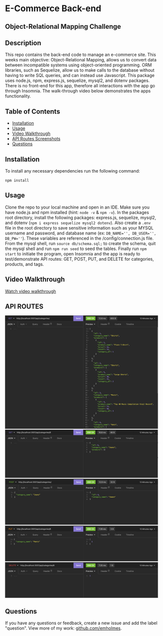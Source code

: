 # E-Commerce Back-end
## Object-Relational Mapping Challenge

## Description
This repo contains the back-end code to manage an e-commerce site. This weeks main objective: Object-Relational Mapping, allows us to convert data between incompatible systems using object-oriented programming. ORM libraries, such as Sequelize, allow us to make calls to the database without having to write SQL queries, and can instead use Javascript. This package uses node.js, npm, express.js, sequelize, mysql2, and dotenv packages. There is no front-end for this app, therefore all interactions with the app go through Insomnia. The walk-through video below demonstrates the apps functionality.

## Table of Contents
* [Installation](#installation)
* [Usage](#usage)
* [Video Walkthrough](#video-walkthrough)
* [API Routes Screenshots](#api-routes)
* [Questions](#questions)

## Installation
To install any necessary dependencies run the following command: 

    npm install

## Usage 
Clone the repo to your local machine and open in an IDE. Make sure you have node.js and npm installed (hint: `node -v` & `npm -v`). In the packages root directory, install the following packages: express.js, sequelize, mysql2, and dotenv (`npm i express sequelize mysql2 dotenv`). Also create a `.env` file in the root directory to save sensitive information such as your MYSQL username and password, and database name (ex: `DB_NAME='', DB_USER='', DB_PW=''`). These variables are referenced in the /config/connection.js file. From the mysql shell, run `source db/schema.sql;` to create the schema, quit the mysql shell and run `npm run seed` to seed the tables. Finally run `npm start` to initiate the program, open Insomnia and the app is ready to test/demonstrate API routes: GET, POST, PUT, and DELETE for categories, products, and tags. 

## Video Walkthrough
[Watch video walkthrough](https://drive.google.com/file/d/1CrQtCsvLWRG_vCMsMTJ3gNK3YYwUHb86/view)

## API ROUTES
![API GET Route, Categories](./assets/images/GET-all-categories.png)
![API GET by ID Route, Categories](./assets/images/GET-single-category.png)
![API POST Route, Categories](./assets/images/POST-category.png)
![API PUT by ID Route, Categories](./assets/images/PUT-category-by-id.png)
![API DELETE by ID Route, Categories](./assets/images/DELETE-category-by-id.png)

## Questions
If you have any questions or feedback, create a new issue and add the label "question". 
View more of my work: [github.com/emholmes](https://github.com/emholmes).


